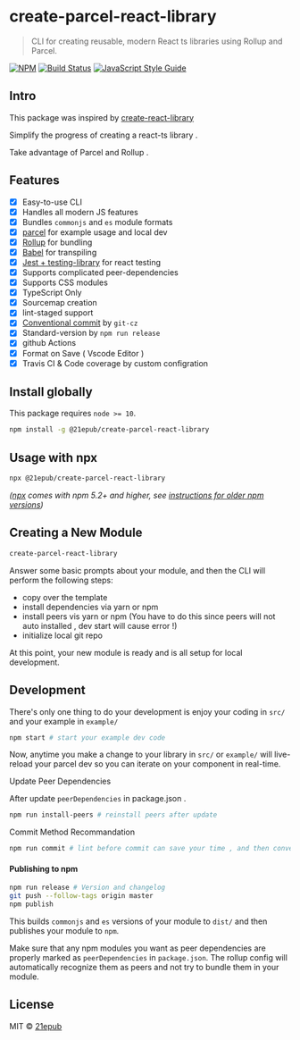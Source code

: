# create-parcel-react-library

> CLI for creating reusable, modern React ts libraries using Rollup and Parcel.

[![NPM](https://img.shields.io/npm/v/@21epub/create-parcel-react-library.svg)](https://www.npmjs.com/package/@21epub/create-parcel-react-library) [![Build Status](https://travis-ci.com/21epub/create-parcel-react-library.svg?branch=master)](https://travis-ci.com/21epub/create-parcel-react-library) [![JavaScript Style Guide](https://img.shields.io/badge/code_style-standard-brightgreen.svg)](https://standardjs.com)

## Intro

This package was inspired by [create-react-library](https://github.com/transitive-bullshit/create-react-library)

Simplify the progress of creating a react-ts library .

Take advantage of Parcel and Rollup .

## Features

- [x] Easy-to-use CLI
- [x] Handles all modern JS features
- [x] Bundles `commonjs` and `es` module formats
- [x] [parcel](https://parceljs.org/) for example usage and local dev
- [x] [Rollup](https://rollupjs.org/) for bundling
- [x] [Babel](https://babeljs.io/) for transpiling
- [x] [Jest + testing-library](https://facebook.github.io/jest/) for react testing
- [x] Supports complicated peer-dependencies
- [x] Supports CSS modules
- [x] TypeScript Only
- [x] Sourcemap creation
- [x] lint-staged support
- [X] [Conventional commit](https://github.com/streamich/git-cz) by `git-cz`
- [X] Standard-version by `npm run release`
- [X] github Actions
- [X] Format on Save ( Vscode Editor )
- [X] Travis CI & Code coverage by custom configration

## Install globally

This package requires `node >= 10`.

```bash
npm install -g @21epub/create-parcel-react-library
```

## Usage with npx

```bash
npx @21epub/create-parcel-react-library
```

_([npx](https://medium.com/@maybekatz/introducing-npx-an-npm-package-runner-55f7d4bd282b) comes with npm 5.2+ and higher, see [instructions for older npm versions](https://gist.github.com/gaearon/4064d3c23a77c74a3614c498a8bb1c5f))_

## Creating a New Module

```bash
create-parcel-react-library
```

Answer some basic prompts about your module, and then the CLI will perform the following steps:

- copy over the template
- install dependencies via yarn or npm
- install peers vis yarn or npm (You have to do this since peers will not auto installed , dev start will cause error !)
- initialize local git repo

At this point, your new module is ready and is all setup for local development.

## Development

There's only one thing to do your development is enjoy your coding in `src/` and your example in `example/`

```bash
npm start # start your example dev code  
```

Now, anytime you make a change to your library in `src/` or `example/` will live-reload your parcel dev so you can iterate on your component in real-time.

Update Peer Dependencies

After update `peerDependencies` in package.json .

```bash
npm run install-peers # reinstall peers after update
```

Commit Method Recommandation

```bash
npm run commit # lint before commit can save your time , and then conventional commit with git-cz
```

#### Publishing to npm

```bash
npm run release # Version and changelog
git push --follow-tags origin master
npm publish
```

This builds `commonjs` and `es` versions of your module to `dist/` and then publishes your module to `npm`.

Make sure that any npm modules you want as peer dependencies are properly marked as `peerDependencies` in `package.json`. The rollup config will automatically recognize them as peers and not try to bundle them in your module.

## License

MIT © [21epub](https://github.com/21epub)
